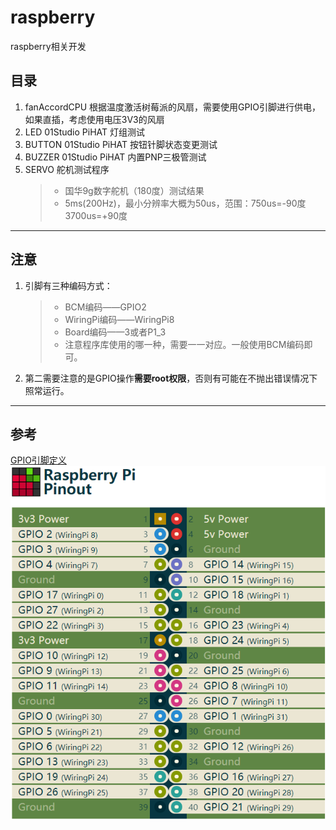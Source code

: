 # raspberry
raspberry相关开发
## 目录
1. fanAccordCPU 根据温度激活树莓派的风扇，需要使用GPIO引脚进行供电，如果直插，考虑使用电压3V3的风扇
2. LED 01Studio PiHAT 灯组测试
3. BUTTON 01Studio PiHAT 按钮针脚状态变更测试
4. BUZZER 01Studio PiHAT 内置PNP三极管测试
5. SERVO 舵机测试程序
    > - 国华9g数字舵机（180度）测试结果
    > - 5ms(200Hz)，最小分辨率大概为50us，范围：750us=-90度 3700us=+90度 

***
## 注意
1. 引脚有三种编码方式：
    > - BCM编码——GPIO2
    > - WiringPi编码——WiringPi8
    > - Board编码——3或者P1_3
    > - 注意程序库使用的哪一种，需要一一对应。一般使用BCM编码即可。
2. 第二需要注意的是GPIO操作**需要root权限**，否则有可能在不抛出错误情况下照常运行。
***
## 参考
[GPIO引脚定义](https://pinout.xyz/)  
![RPI.GPIO](https://raw.githubusercontent.com/kintansky/raspberry/main/PinOut.png)  

